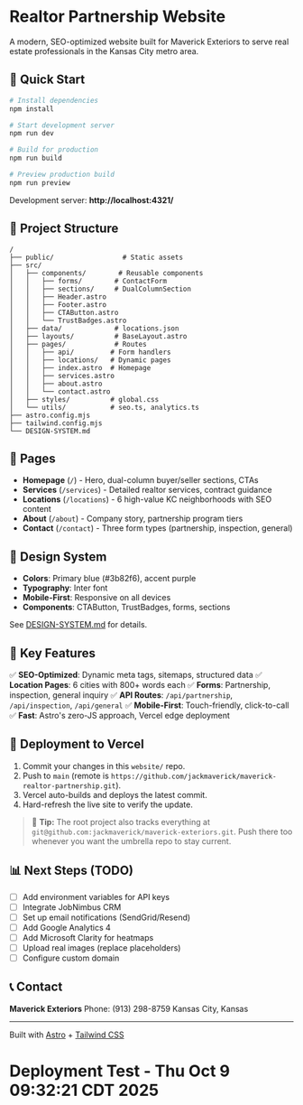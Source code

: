 # Realtor Partnership Website

A modern, SEO-optimized website built for Maverick Exteriors to serve real estate professionals in the Kansas City metro area.

## 🚀 Quick Start

```bash
# Install dependencies
npm install

# Start development server
npm run dev

# Build for production
npm run build

# Preview production build
npm run preview
```

Development server: **http://localhost:4321/**

## 📁 Project Structure

```
/
├── public/                 # Static assets
├── src/
│   ├── components/        # Reusable components
│   │   ├── forms/        # ContactForm
│   │   ├── sections/     # DualColumnSection
│   │   ├── Header.astro
│   │   ├── Footer.astro
│   │   ├── CTAButton.astro
│   │   └── TrustBadges.astro
│   ├── data/             # locations.json
│   ├── layouts/          # BaseLayout.astro
│   ├── pages/            # Routes
│   │   ├── api/         # Form handlers
│   │   ├── locations/   # Dynamic pages
│   │   ├── index.astro  # Homepage
│   │   ├── services.astro
│   │   ├── about.astro
│   │   └── contact.astro
│   ├── styles/          # global.css
│   └── utils/           # seo.ts, analytics.ts
├── astro.config.mjs
├── tailwind.config.mjs
└── DESIGN-SYSTEM.md
```

## 📄 Pages

- **Homepage** (`/`) - Hero, dual-column buyer/seller sections, CTAs
- **Services** (`/services`) - Detailed realtor services, contract guidance
- **Locations** (`/locations`) - 6 high-value KC neighborhoods with SEO content
- **About** (`/about`) - Company story, partnership program tiers
- **Contact** (`/contact`) - Three form types (partnership, inspection, general)

## 🎨 Design System

- **Colors**: Primary blue (#3b82f6), accent purple
- **Typography**: Inter font
- **Mobile-First**: Responsive on all devices
- **Components**: CTAButton, TrustBadges, forms, sections

See [DESIGN-SYSTEM.md](./DESIGN-SYSTEM.md) for details.

## 🔧 Key Features

✅ **SEO-Optimized**: Dynamic meta tags, sitemaps, structured data
✅ **Location Pages**: 6 cities with 800+ words each
✅ **Forms**: Partnership, inspection, general inquiry
✅ **API Routes**: `/api/partnership`, `/api/inspection`, `/api/general`
✅ **Mobile-First**: Touch-friendly, click-to-call
✅ **Fast**: Astro's zero-JS approach, Vercel edge deployment

## 🚢 Deployment to Vercel

1. Commit your changes in this `website/` repo.
2. Push to `main` (remote is `https://github.com/jackmaverick/maverick-realtor-partnership.git`).
3. Vercel auto-builds and deploys the latest commit.
4. Hard-refresh the live site to verify the update.

> 🔁 **Tip:** The root project also tracks everything at `git@github.com:jackmaverick/maverick-exteriors.git`. Push there too whenever you want the umbrella repo to stay current.

## 📊 Next Steps (TODO)

- [ ] Add environment variables for API keys
- [ ] Integrate JobNimbus CRM
- [ ] Set up email notifications (SendGrid/Resend)
- [ ] Add Google Analytics 4
- [ ] Add Microsoft Clarity for heatmaps
- [ ] Upload real images (replace placeholders)
- [ ] Configure custom domain

## 📞 Contact

**Maverick Exteriors**
Phone: (913) 298-8759
Kansas City, Kansas

---

Built with [Astro](https://astro.build) + [Tailwind CSS](https://tailwindcss.com)
# Deployment Test - Thu Oct  9 09:32:21 CDT 2025
